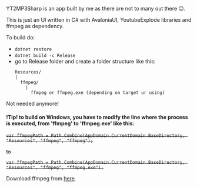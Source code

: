 YT2MP3Sharp is an app built by me as there are not to many out there :wink:.

This is just an UI written in C# with AvaloniaUI, YoutubeExplode libraries and ffmpeg as dependency.

To build do:
- ```dotnet restore```
- ```dotnet build -c Release```
- go to Release folder and create a folder structure like this:
  ```
  Resources/
  |
    ffmpeg/
      |
        ffmpeg or ffmpeg.exe (depending on target ur using)
  ```
Not needed anymore!~~<h4>!Tip! to build on Windows, you have to modify the line where the process is executed, from 'ffmpeg' to 'ffmpeg.exe' like this:</h4>~~

~~```var ffmpegPath = Path.Combine(AppDomain.CurrentDomain.BaseDirectory, "Resources", "ffmpeg", "ffmpeg");```~~

~~to~~

~~```var ffmpegPath = Path.Combine(AppDomain.CurrentDomain.BaseDirectory, "Resources", "ffmpeg", "ffmpeg.exe");```~~

Download ffmpeg from [here](https://www.ffmpeg.org/download.html).

